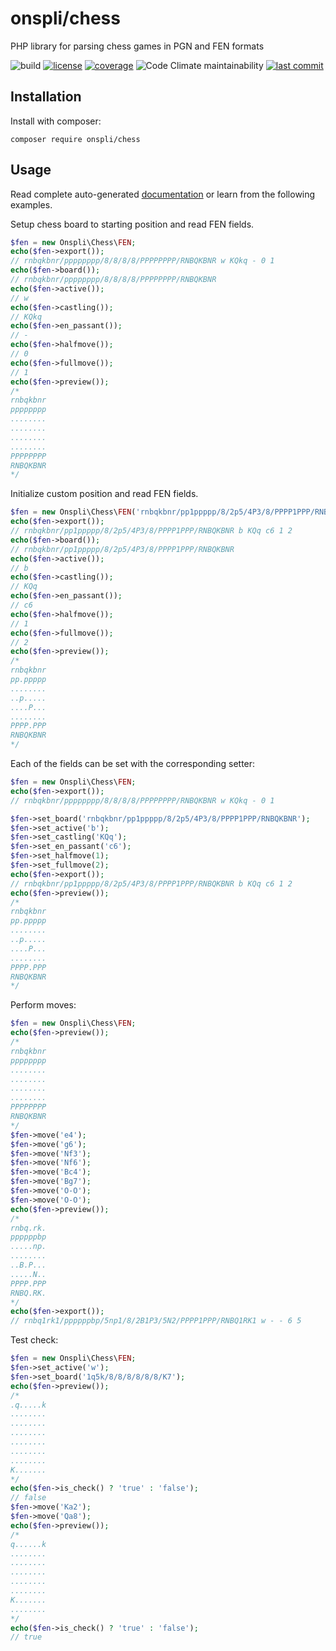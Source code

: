 # onspli/chess
PHP library for parsing chess games in PGN and FEN formats

![build](https://github.com/onspli/chess/actions/workflows/build.yml/badge.svg) [![license](https://img.shields.io/github/license/onspli/chess?label=license)](https://github.com/onspli/chess/blob/master/LICENSE) [![coverage](https://coveralls.io/repos/github/onspli/chess/badge.svg?branch=master)](https://coveralls.io/github/onspli/chess?branch=master) ![Code Climate maintainability](https://img.shields.io/codeclimate/maintainability-percentage/onspli/chess) [![last commit](https://img.shields.io/github/last-commit/onspli/chess)](https://github.com/onspli/chess)

## Installation
Install with composer:
```
composer require onspli/chess
```

## Usage

Read complete auto-generated [documentation](docs) or learn from the following examples.

Setup chess board to starting position and read FEN fields.
``` php
$fen = new Onspli\Chess\FEN;
echo($fen->export());
// rnbqkbnr/pppppppp/8/8/8/8/PPPPPPPP/RNBQKBNR w KQkq - 0 1
echo($fen->board());
// rnbqkbnr/pppppppp/8/8/8/8/PPPPPPPP/RNBQKBNR
echo($fen->active());
// w
echo($fen->castling());
// KQkq
echo($fen->en_passant());
// -
echo($fen->halfmove());
// 0
echo($fen->fullmove());
// 1
echo($fen->preview());
/*
rnbqkbnr
pppppppp
........
........
........
........
PPPPPPPP
RNBQKBNR
*/
```

Initialize custom position and read FEN fields.
``` php
$fen = new Onspli\Chess\FEN('rnbqkbnr/pp1ppppp/8/2p5/4P3/8/PPPP1PPP/RNBQKBNR b KQq c6 1 2');
echo($fen->export());
// rnbqkbnr/pp1ppppp/8/2p5/4P3/8/PPPP1PPP/RNBQKBNR b KQq c6 1 2
echo($fen->board());
// rnbqkbnr/pp1ppppp/8/2p5/4P3/8/PPPP1PPP/RNBQKBNR
echo($fen->active());
// b
echo($fen->castling());
// KQq
echo($fen->en_passant());
// c6
echo($fen->halfmove());
// 1
echo($fen->fullmove());
// 2
echo($fen->preview());
/*
rnbqkbnr
pp.ppppp
........
..p.....
....P...
........
PPPP.PPP
RNBQKBNR
*/
```

Each of the fields can be set with the corresponding setter:
``` php
$fen = new Onspli\Chess\FEN;
echo($fen->export());
// rnbqkbnr/pppppppp/8/8/8/8/PPPPPPPP/RNBQKBNR w KQkq - 0 1

$fen->set_board('rnbqkbnr/pp1ppppp/8/2p5/4P3/8/PPPP1PPP/RNBQKBNR');
$fen->set_active('b');
$fen->set_castling('KQq');
$fen->set_en_passant('c6');
$fen->set_halfmove(1);
$fen->set_fullmove(2);
echo($fen->export());
// rnbqkbnr/pp1ppppp/8/2p5/4P3/8/PPPP1PPP/RNBQKBNR b KQq c6 1 2
echo($fen->preview());
/*
rnbqkbnr
pp.ppppp
........
..p.....
....P...
........
PPPP.PPP
RNBQKBNR
*/
```

Perform moves:
``` php
$fen = new Onspli\Chess\FEN;
echo($fen->preview());
/*
rnbqkbnr
pppppppp
........
........
........
........
PPPPPPPP
RNBQKBNR
*/
$fen->move('e4');
$fen->move('g6');
$fen->move('Nf3');
$fen->move('Nf6');
$fen->move('Bc4');
$fen->move('Bg7');
$fen->move('O-O');
$fen->move('O-O');
echo($fen->preview());
/*
rnbq.rk.
ppppppbp
.....np.
........
..B.P...
.....N..
PPPP.PPP
RNBQ.RK.
*/
echo($fen->export());
// rnbq1rk1/ppppppbp/5np1/8/2B1P3/5N2/PPPP1PPP/RNBQ1RK1 w - - 6 5
```

Test check:
``` php
$fen = new Onspli\Chess\FEN;
$fen->set_active('w');
$fen->set_board('1q5k/8/8/8/8/8/8/K7');
echo($fen->preview());
/*
.q.....k
........
........
........
........
........
........
K.......
*/
echo($fen->is_check() ? 'true' : 'false');
// false
$fen->move('Ka2');
$fen->move('Qa8');
echo($fen->preview());
/*
q......k
........
........
........
........
........
K.......
........
*/
echo($fen->is_check() ? 'true' : 'false');
// true
```
